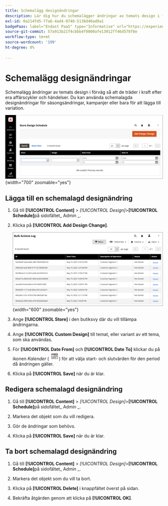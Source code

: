 ```yaml
---
title: Schemalägg designändringar
description: Lär dig hur du schemalägger ändringar av temats design i förväg
exl-id: 0a214fd5-77a6-4ad4-9740-5138d40ad0a1
badgePaas: label="Endast PaaS" type="Informative" url="https://experienceleague.adobe.com/en/docs/commerce/user-guides/product-solutions" tooltip="Gäller endast Adobe Commerce i molnprojekt (Adobe-hanterad PaaS-infrastruktur) och lokala projekt."
source-git-commit: 57a913b21f4cbbb4f0800afe13012ff46d578f8e
workflow-type: tm+mt
source-wordcount: '199'
ht-degree: 0%

---
```


# Schemalägg designändringar

Schemalägg ändringar av temats design i förväg så att de träder i kraft efter era affärscykler och händelser. Du kan använda schemalagda designändringar för säsongsändringar, kampanjer eller bara för att lägga till variation.

![Schemalagda designändringar](./assets/design-schedule.png){width="700" zoomable="yes"}

## Lägga till en schemalagd designändring

1. Gå till **[!UICONTROL Content]** > _[!UICONTROL Design]_>**[!UICONTROL Schedule]**&#x200B;på sidofältet_ Admin _.

1. Klicka på **[!UICONTROL Add Design Change]**.

   ![Nya inställningar för ändring av butiksdesign](./assets/design-schedule-change-new.png){width="600" zoomable="yes"}

1. Ange **[!UICONTROL Store]** i den butiksvy där du vill tillämpa ändringarna.

1. Ange **[!UICONTROL Custom Design]** till temat, eller variant av ett tema, som ska användas.

1. För **[!UICONTROL Date From]** och **[!UICONTROL Date To]** klickar du på ikonen _Kalender_ (![Kalender-ikon](../assets/icon-calendar.png)) för att välja start- och slutvärden för den period då ändringen gäller.

1. Klicka på **[!UICONTROL Save]** när du är klar.

## Redigera schemalagd designändring

1. Gå till **[!UICONTROL Content]** > _[!UICONTROL Design]_>**[!UICONTROL Schedule]**&#x200B;på sidofältet_ Admin _.

1. Markera det objekt som du vill redigera.

1. Gör de ändringar som behövs.

1. Klicka på **[!UICONTROL Save]** när du är klar.

## Ta bort schemalagd designändring

1. Gå till **[!UICONTROL Content]** > _[!UICONTROL Design]_>**[!UICONTROL Schedule]**&#x200B;på sidofältet_ Admin _.

1. Markera det objekt som du vill ta bort.

1. Klicka på **[!UICONTROL Delete]** i knappfältet överst på sidan.

1. Bekräfta åtgärden genom att klicka på **[!UICONTROL OK]**.
